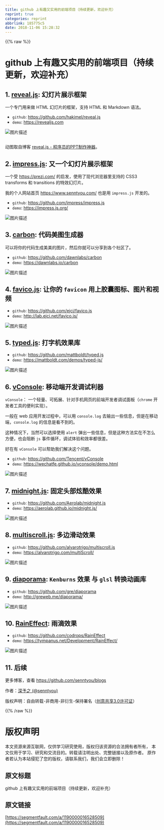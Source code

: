 ```yaml
---
title: github 上有趣又实用的前端项目（持续更新，欢迎补充）
reprint: true
categories: reprint
abbrlink: 185775c5
date: 2018-11-06 15:28:32
---
```


{{% raw %}}
<h1 id="articleHeader0">github &#x4E0A;&#x6709;&#x8DA3;&#x53C8;&#x5B9E;&#x7528;&#x7684;&#x524D;&#x7AEF;&#x9879;&#x76EE;&#xFF08;&#x6301;&#x7EED;&#x66F4;&#x65B0;&#xFF0C;&#x6B22;&#x8FCE;&#x8865;&#x5145;&#xFF09;</h1><h2 id="articleHeader1">1. <a href="https://github.com/hakimel/reveal.js" rel="nofollow noreferrer" target="_blank">reveal.js</a>: &#x5E7B;&#x706F;&#x7247;&#x5C55;&#x793A;&#x6846;&#x67B6;</h2><p>&#x4E00;&#x4E2A;&#x4E13;&#x95E8;&#x7528;&#x6765;&#x505A; HTML &#x5E7B;&#x706F;&#x7247;&#x7684;&#x6846;&#x67B6;&#xFF0C;&#x652F;&#x6301; HTML &#x548C; Markdown &#x8BED;&#x6CD5;&#x3002;</p><ul><li><code>github</code>: <a href="https://github.com/hakimel/reveal.js" rel="nofollow noreferrer" target="_blank">https://github.com/hakimel/reveal.js</a></li><li><code>demo</code>: <a href="https://revealjs.com" rel="nofollow noreferrer" target="_blank">https://revealjs.com</a></li></ul><p><span class="img-wrap"><img data-src="/img/bVbhvYx?w=1315&amp;h=639" src="https://static.alili.tech/img/bVbhvYx?w=1315&amp;h=639" alt="&#x56FE;&#x7247;&#x63CF;&#x8FF0;" title="&#x56FE;&#x7247;&#x63CF;&#x8FF0;" style="cursor:pointer;display:inline"></span></p><p><span class="img-wrap"><img data-src="/img/remote/1460000016528512" src="https://static.alili.tech/img/remote/1460000016528512" alt="" title="" style="cursor:pointer"></span></p><p>&#x52A8;&#x56FE;&#x53D6;&#x81EA;&#x535A;&#x5BA2; <a href="https://www.jianshu.com/p/b58c365d98c1" rel="nofollow noreferrer" target="_blank">reveal.js - &#x7A0B;&#x5E8F;&#x5458;&#x7684;PPT&#x5236;&#x4F5C;&#x795E;&#x5668;</a>&#x3002;</p><h2 id="articleHeader2">2. <a href="https://github.com/impress/impress.js" rel="nofollow noreferrer" target="_blank">impress.js</a>: &#x53C8;&#x4E00;&#x4E2A;&#x5E7B;&#x706F;&#x7247;&#x5C55;&#x793A;&#x6846;&#x67B6;</h2><p>&#x4E00;&#x4E2A;&#x53D7; <a href="https://prezi.com/" rel="nofollow noreferrer" target="_blank">https://prezi.com/</a> &#x7684;&#x542F;&#x53D1;&#xFF0C;&#x4F7F;&#x7528;&#x4E86;&#x73B0;&#x4EE3;&#x6D4F;&#x89C8;&#x5668;&#x91CC;&#x652F;&#x6301;&#x7684; CSS3 transforms &#x548C; transitions &#x7684;&#x7279;&#x6548;&#x5E7B;&#x706F;&#x7247;&#x3002;</p><p>&#x6211;&#x7684;&#x4E2A;&#x4EBA;&#x7F51;&#x7AD9;&#x9996;&#x9875; <a href="https://www.senntyou.com/" rel="nofollow noreferrer" target="_blank">https://www.senntyou.com/</a> &#x4E5F;&#x662F;&#x7528; <code>impress.js</code> &#x5F00;&#x53D1;&#x7684;&#x3002;</p><ul><li><code>github</code>: <a href="https://github.com/impress/impress.js" rel="nofollow noreferrer" target="_blank">https://github.com/impress/impress.js</a></li><li><code>demo</code>: <a href="https://impress.js.org/" rel="nofollow noreferrer" target="_blank">https://impress.js.org/</a></li></ul><p><span class="img-wrap"><img data-src="/img/bVbhvYG?w=1320&amp;h=638" src="https://static.alili.tech/img/bVbhvYG?w=1320&amp;h=638" alt="&#x56FE;&#x7247;&#x63CF;&#x8FF0;" title="&#x56FE;&#x7247;&#x63CF;&#x8FF0;" style="cursor:pointer;display:inline"></span></p><h2 id="articleHeader3">3. <a href="https://github.com/dawnlabs/carbon" rel="nofollow noreferrer" target="_blank">carbon</a>: &#x4EE3;&#x7801;&#x7F8E;&#x56FE;&#x751F;&#x6210;&#x5668;</h2><p>&#x53EF;&#x4EE5;&#x5C06;&#x4F60;&#x7684;&#x4EE3;&#x7801;&#x751F;&#x6210;&#x7F8E;&#x7F8E;&#x7684;&#x56FE;&#x7247;&#xFF0C;&#x7136;&#x540E;&#x4F60;&#x5C31;&#x53EF;&#x4EE5;&#x5206;&#x4EAB;&#x5230;&#x5404;&#x4E2A;&#x793E;&#x533A;&#x4E86;&#x3002;</p><ul><li><code>github</code>: <a href="https://github.com/dawnlabs/carbon" rel="nofollow noreferrer" target="_blank">https://github.com/dawnlabs/carbon</a></li><li><code>demo</code>: <a href="https://dawnlabs.io/carbon" rel="nofollow noreferrer" target="_blank">https://dawnlabs.io/carbon</a></li></ul><p><span class="img-wrap"><img data-src="/img/bVbhvYH?w=1297&amp;h=634" src="https://static.alili.tech/img/bVbhvYH?w=1297&amp;h=634" alt="&#x56FE;&#x7247;&#x63CF;&#x8FF0;" title="&#x56FE;&#x7247;&#x63CF;&#x8FF0;" style="cursor:pointer;display:inline"></span></p><h2 id="articleHeader4">4. <a href="https://github.com/ejci/favico.js" rel="nofollow noreferrer" target="_blank">favico.js</a>: &#x8BA9;&#x4F60;&#x7684; <code>favicon</code> &#x7528;&#x4E0A;&#x80F6;&#x56CA;&#x56FE;&#x6807;&#x3001;&#x56FE;&#x7247;&#x548C;&#x89C6;&#x9891;</h2><ul><li><code>github</code>: <a href="https://github.com/ejci/favico.js" rel="nofollow noreferrer" target="_blank">https://github.com/ejci/favico.js</a></li><li><code>demo</code>: <a href="http://lab.ejci.net/favico.js/" rel="nofollow noreferrer" target="_blank">http://lab.ejci.net/favico.js/</a></li></ul><p><span class="img-wrap"><img data-src="/img/bVbhvYM?w=1298&amp;h=617" src="https://static.alili.tech/img/bVbhvYM?w=1298&amp;h=617" alt="&#x56FE;&#x7247;&#x63CF;&#x8FF0;" title="&#x56FE;&#x7247;&#x63CF;&#x8FF0;" style="cursor:pointer"></span></p><h2 id="articleHeader5">5. <a href="https://github.com/mattboldt/typed.js" rel="nofollow noreferrer" target="_blank">typed.js</a>: &#x6253;&#x5B57;&#x673A;&#x6548;&#x679C;&#x5E93;</h2><ul><li><code>github</code>: <a href="https://github.com/mattboldt/typed.js" rel="nofollow noreferrer" target="_blank">https://github.com/mattboldt/typed.js</a></li><li><code>demo</code>: <a href="https://mattboldt.com/demos/typed-js/" rel="nofollow noreferrer" target="_blank">https://mattboldt.com/demos/typed-js/</a></li></ul><p><span class="img-wrap"><img data-src="/img/bVbhvYO?w=1289&amp;h=532" src="https://static.alili.tech/img/bVbhvYO?w=1289&amp;h=532" alt="&#x56FE;&#x7247;&#x63CF;&#x8FF0;" title="&#x56FE;&#x7247;&#x63CF;&#x8FF0;" style="cursor:pointer;display:inline"></span></p><h2 id="articleHeader6">6. <a href="https://github.com/Tencent/vConsole" rel="nofollow noreferrer" target="_blank">vConsole</a>: &#x79FB;&#x52A8;&#x7AEF;&#x5F00;&#x53D1;&#x8C03;&#x8BD5;&#x5229;&#x5668;</h2><p><code>vConsole</code>&#xFF1A; &#x4E00;&#x4E2A;&#x8F7B;&#x91CF;&#x3001;&#x53EF;&#x62D3;&#x5C55;&#x3001;&#x9488;&#x5BF9;&#x624B;&#x673A;&#x7F51;&#x9875;&#x7684;&#x524D;&#x7AEF;&#x5F00;&#x53D1;&#x8005;&#x8C03;&#x8BD5;&#x9762;&#x677F;&#xFF08;<code>chrome</code> &#x5F00;&#x53D1;&#x8005;&#x5DE5;&#x5177;&#x7684;&#x4FBF;&#x5229;&#x5B9E;&#x73B0;&#xFF09;&#x3002;</p><p>&#x4E00;&#x822C;&#x5728; web &#x5E94;&#x7528;&#x5F00;&#x53D1;&#x8FC7;&#x7A0B;&#x4E2D;&#xFF0C;&#x53EF;&#x4EE5;&#x7528; <code>console.log</code> &#x53BB;&#x8F93;&#x51FA;&#x4E00;&#x4E9B;&#x4FE1;&#x606F;&#xFF0C;&#x4F46;&#x662F;&#x5728;&#x79FB;&#x52A8;&#x7AEF;&#xFF0C;<code>console.log</code> &#x7684;&#x4FE1;&#x606F;&#x662F;&#x770B;&#x4E0D;&#x5230;&#x7684;&#x3002;</p><p>&#x8FD9;&#x79CD;&#x60C5;&#x51B5;&#x4E0B;&#xFF0C;&#x5F53;&#x7136;&#x53EF;&#x4EE5;&#x9009;&#x62E9;&#x4F7F;&#x7528; <code>alert</code> &#x5F39;&#x51FA;&#x4E00;&#x4E9B;&#x4FE1;&#x606F;&#xFF0C;&#x4F46;&#x662F;&#x8FD9;&#x79CD;&#x65B9;&#x6CD5;&#x5B9E;&#x5728;&#x4E0D;&#x600E;&#x4E48;&#x65B9;&#x4FBF;&#xFF0C;&#x4E5F;&#x4F1A;&#x963B;&#x65AD; <code>js</code> &#x4E8B;&#x4EF6;&#x5FAA;&#x73AF;&#xFF0C;&#x8C03;&#x8BD5;&#x4F53;&#x9A8C;&#x548C;&#x6548;&#x7387;&#x90FD;&#x5F88;&#x5DEE;&#x3002;</p><p>&#x597D;&#x5728;&#x6709; <code>vConsole</code> &#x53EF;&#x4EE5;&#x5E2E;&#x52A9;&#x6211;&#x4EEC;&#x89E3;&#x51B3;&#x8FD9;&#x4E2A;&#x95EE;&#x9898;&#x3002;</p><ul><li><code>github</code>: <a href="https://github.com/Tencent/vConsole" rel="nofollow noreferrer" target="_blank">https://github.com/Tencent/vConsole</a></li><li><code>demo</code>: <a href="https://wechatfe.github.io/vconsole/demo.html" rel="nofollow noreferrer" target="_blank">https://wechatfe.github.io/vconsole/demo.html</a></li></ul><p><span class="img-wrap"><img data-src="/img/bVP7P3?w=320&amp;h=568" src="https://static.alili.tech/img/bVP7P3?w=320&amp;h=568" alt="&#x56FE;&#x7247;&#x63CF;&#x8FF0;" title="&#x56FE;&#x7247;&#x63CF;&#x8FF0;" style="cursor:pointer"></span></p><h2 id="articleHeader7">7. <a href="https://github.com/Aerolab/midnight.js" rel="nofollow noreferrer" target="_blank">midnight.js</a>: &#x56FA;&#x5B9A;&#x5934;&#x90E8;&#x70AB;&#x9177;&#x6548;&#x679C;</h2><ul><li><code>github</code>: <a href="https://github.com/Aerolab/midnight.js" rel="nofollow noreferrer" target="_blank">https://github.com/Aerolab/midnight.js</a></li><li><code>demo</code>: <a href="https://aerolab.github.io/midnight.js/" rel="nofollow noreferrer" target="_blank">https://aerolab.github.io/midnight.js/</a></li></ul><p><span class="img-wrap"><img data-src="/img/bVbhvYW?w=1293&amp;h=638" src="https://static.alili.tech/img/bVbhvYW?w=1293&amp;h=638" alt="&#x56FE;&#x7247;&#x63CF;&#x8FF0;" title="&#x56FE;&#x7247;&#x63CF;&#x8FF0;" style="cursor:pointer;display:inline"></span></p><h2 id="articleHeader8">8. <a href="https://github.com/alvarotrigo/multiscroll.js" rel="nofollow noreferrer" target="_blank">multiscroll.js</a>: &#x591A;&#x8FB9;&#x6ED1;&#x52A8;&#x6548;&#x679C;</h2><ul><li><code>github</code>: <a href="https://github.com/alvarotrigo/multiscroll.js" rel="nofollow noreferrer" target="_blank">https://github.com/alvarotrigo/multiscroll.js</a></li><li><code>demo</code>: <a href="https://alvarotrigo.com/multiScroll/" rel="nofollow noreferrer" target="_blank">https://alvarotrigo.com/multiScroll/</a></li></ul><p><span class="img-wrap"><img data-src="/img/bVbhvYX?w=728&amp;h=371" src="https://static.alili.tech/img/bVbhvYX?w=728&amp;h=371" alt="&#x56FE;&#x7247;&#x63CF;&#x8FF0;" title="&#x56FE;&#x7247;&#x63CF;&#x8FF0;" style="cursor:pointer;display:inline"></span></p><h2 id="articleHeader9">9. <a href="https://github.com/gre/diaporama" rel="nofollow noreferrer" target="_blank">diaporama</a>: <code>Kenburns</code> &#x6548;&#x679C; &#x4E0E; <code>glsl</code> &#x8F6C;&#x6362;&#x52A8;&#x753B;&#x5E93;</h2><ul><li><code>github</code>: <a href="https://github.com/gre/diaporama" rel="nofollow noreferrer" target="_blank">https://github.com/gre/diaporama</a></li><li><code>demo</code>: <a href="http://greweb.me/diaporama/" rel="nofollow noreferrer" target="_blank">http://greweb.me/diaporama/</a></li></ul><p><span class="img-wrap"><img data-src="/img/bVbhvYY?w=560&amp;h=314" src="https://static.alili.tech/img/bVbhvYY?w=560&amp;h=314" alt="&#x56FE;&#x7247;&#x63CF;&#x8FF0;" title="&#x56FE;&#x7247;&#x63CF;&#x8FF0;" style="cursor:pointer;display:inline"></span></p><h2 id="articleHeader10">10. <a href="https://github.com/codrops/RainEffect" rel="nofollow noreferrer" target="_blank">RainEffect</a>: &#x96E8;&#x6EF4;&#x6548;&#x679C;</h2><ul><li><code>github</code>: <a href="https://github.com/codrops/RainEffect" rel="nofollow noreferrer" target="_blank">https://github.com/codrops/RainEffect</a></li><li><code>demo</code>: <a href="https://tympanus.net/Development/RainEffect/" rel="nofollow noreferrer" target="_blank">https://tympanus.net/Development/RainEffect/</a></li></ul><p><span class="img-wrap"><img data-src="/img/bVbhvYZ?w=1315&amp;h=635" src="https://static.alili.tech/img/bVbhvYZ?w=1315&amp;h=635" alt="&#x56FE;&#x7247;&#x63CF;&#x8FF0;" title="&#x56FE;&#x7247;&#x63CF;&#x8FF0;" style="cursor:pointer;display:inline"></span></p><h2 id="articleHeader11">11. &#x540E;&#x7EED;</h2><p>&#x66F4;&#x591A;&#x535A;&#x5BA2;&#xFF0C;&#x67E5;&#x770B; <a href="https://github.com/senntyou/blogs" rel="nofollow noreferrer" target="_blank">https://github.com/senntyou/blogs</a></p><p>&#x4F5C;&#x8005;&#xFF1A;<a href="https://github.com/senntyou" rel="nofollow noreferrer" target="_blank">&#x6DF1;&#x4E88;&#x4E4B; (@senntyou)</a></p><p>&#x7248;&#x6743;&#x58F0;&#x660E;&#xFF1A;&#x81EA;&#x7531;&#x8F6C;&#x8F7D;-&#x975E;&#x5546;&#x7528;-&#x975E;&#x884D;&#x751F;-&#x4FDD;&#x6301;&#x7F72;&#x540D;&#xFF08;<a href="https://creativecommons.org/licenses/by-nc-nd/3.0/deed.zh" rel="nofollow noreferrer" target="_blank">&#x521B;&#x610F;&#x5171;&#x4EAB;3.0&#x8BB8;&#x53EF;&#x8BC1;</a>&#xFF09;</p>
{{% /raw %}}

# 版权声明
本文资源来源互联网，仅供学习研究使用，版权归该资源的合法拥有者所有，
本文仅用于学习、研究和交流目的。转载请注明出处、完整链接以及原作者。
原作者若认为本站侵犯了您的版权，请联系我们，我们会立即删除！

## 原文标题
github 上有趣又实用的前端项目（持续更新，欢迎补充）

## 原文链接
[https://segmentfault.com/a/1190000016528509](https://segmentfault.com/a/1190000016528509)

